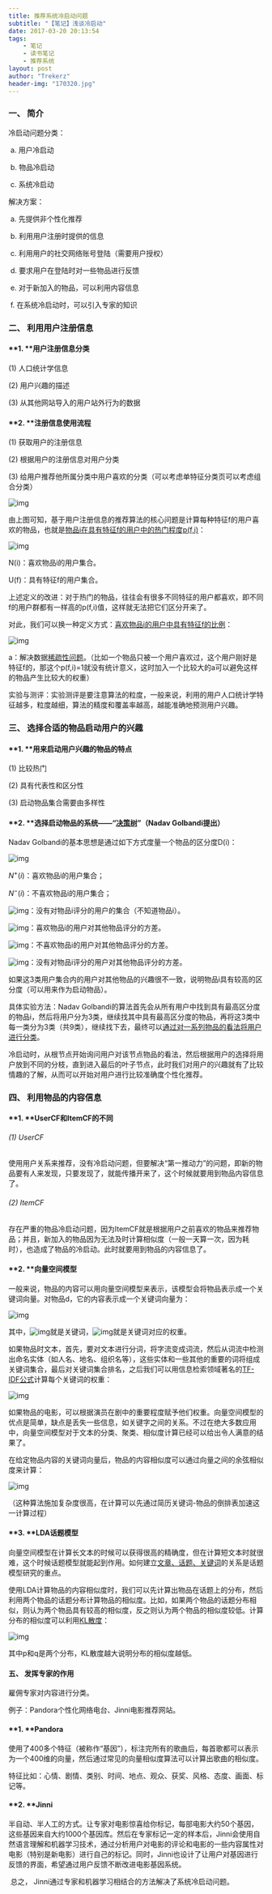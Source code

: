```yaml
---
title: 推荐系统冷启动问题
subtitle: "【笔记】浅谈冷启动"
date: 2017-03-20 20:13:54
tags: 
	- 笔记
	- 读书笔记
	- 推荐系统
layout: post
author: "Trekerz"
header-img: "170320.jpg"
---
```




### **一、  简介**

冷启动问题分类：

​	a.    用户冷启动

​	b.    物品冷启动

​	c.    系统冷启动

解决方案：

​	a.    先提供非个性化推荐

​	b.    利用用户注册时提供的信息

​	c.    利用用户的社交网络账号登陆（需要用户授权）

​	d.    要求用户在登陆时对一些物品进行反馈

​	e.    对于新加入的物品，可以利用内容信息

​	f.     在系统冷启动时，可以引入专家的知识

### **二、  利用用户注册信息**

#### **1.    **用户注册信息分类

(1)  人口统计学信息

(2)  用户兴趣的描述

(3)  从其他网站导入的用户站外行为的数据

#### **2.    **注册信息使用流程

(1)  获取用户的注册信息

(2)  根据用户的注册信息对用户分类

(3)  给用户推荐他所属分类中用户喜欢的分类（可以考虑单特征分类页可以考虑组合分类）

![img](1.png)

由上图可知，基于用户注册信息的推荐算法的核心问题是计算每种特征f的用户喜欢的物品，也就是<u>物品i在具有特征f的用户中的热门程度p(f,i)</u>：

![img](2.png)

N(i)：喜欢物品i的用户集合。

U(f)：具有特征f的用户集合。

 

上述定义的改进：对于热门的物品，往往会有很多不同特征的用户都喜欢，即不同f的用户群都有一样高的p(f,i)值，这样就无法把它们区分开来了。

对此，我们可以换一种定义方式：<u>喜欢物品i的用户中具有特征f的比例</u>：

![img](3.png)

a：解决数据<u>稀疏性问题</u>。（比如一个物品只被一个用户喜欢过，这个用户刚好是特征f的，那这个p(f,i)=1就没有统计意义，这时加入一个比较大的a可以避免这样的物品产生比较大的权重）

 

实验与测评：实验测评是要注意算法的粒度，一般来说，利用的用户人口统计学特征越多，粒度越细，算法的精度和覆盖率越高，越能准确地预测用户兴趣。

### **三、  选择合适的物品启动用户的兴趣**

#### **1.    **用来启动用户兴趣的物品的特点

(1)  比较热门

(2)  具有代表性和区分性

(3)  启动物品集合需要由多样性

#### **2.    **选择启动物品的系统——“<u>决策树</u>”（Nadav Golbandi提出）

Nadav Golbandi的基本思想是通过如下方式度量一个物品的区分度D(i)：

![img](4.png)

$N^+(i)$：喜欢物品i的用户集合；

$N^-(i)$：不喜欢物品i的用户集合；

![img](5.png)：没有对物品i评分的用户的集合（不知道物品i）。

![img](6.png)：喜欢物品i的用户对其他物品评分的方差。

![img](7.png)：不喜欢物品i的用户对其他物品评分的方差。

![img](8.png)：没有对物品i评分的用户对其他物品评分的方差。

 

​        如果这3类用户集合内的用户对其他物品的兴趣很不一致，说明物品i具有较高的区分度（可以用来作为启动物品）。

 

具体实验方法：Nadav Golbandi的算法首先会从所有用户中找到具有最高区分度的物品i，然后将用户分为3类，继续找其中具有最高区分度的物品，再将这3类中每一类分为3类（共9类），继续找下去，最终可以<u>通过对一系列物品的看法将用户进行分类</u>。

​        冷启动时，从根节点开始询问用户对该节点物品的看法，然后根据用户的选择将用户放到不同的分枝，直到进入最后的叶子节点，此时我们对用户的兴趣就有了比较情趣的了解，从而可以开始对用户进行比较准确度个性化推荐。

### **四、  利用物品的内容信息**

#### **1.    **UserCF和ItemCF的不同

###### (1)  UserCF

​         使用用户关系来推荐，没有冷启动问题，但要解决“第一推动力”的问题，即新的物品要有人来发现，只要发现了，就能传播开来了，这个时候就要用到物品内容信息了。

###### (2)  ItemCF

​         存在严重的物品冷启动问题，因为ItemCF就是根据用户之前喜欢的物品来推荐物品；并且，新加入的物品因为无法及时计算相似度（一般一天算一次，因为耗时），也造成了物品的冷启动。此时就要用到物品的内容信息了。

#### **2.    **向量空间模型

​        一般来说，物品的内容可以用向量空间模型来表示，该模型会将物品表示成一个关键词向量。对物品d，它的内容表示成一个关键词向量为：

![img](9.png)

其中，![img](file:///C:/Users/zjf/AppData/Local/Temp/msohtmlclip1/01/clip_image030.png)就是关键词，![img](file:///C:/Users/zjf/AppData/Local/Temp/msohtmlclip1/01/clip_image032.png)就是关键词对应的权重。

 

​        如果物品时文本，首先，要对文本进行分词，将字流变成词流，然后从词流中检测出命名实体（如人名、地名、组织名等），这些实体和一些其他的重要的词将组成关键词集合，最后对关键词集合排名，之后我们可以用信息检索领域著名的<u>TF-IDF公式</u>计算每个关键词的权重：

![img](10.png)

​        如果物品的电影，可以根据演员在剧中的重要程度赋予他们权重。向量空间模型的优点是简单，缺点是丢失一些信息，如关键字之间的关系。不过在绝大多数应用中，向量空间模型对于文本的分类、聚类、相似度计算已经可以给出令人满意的结果了。

 

​        在给定物品内容的关键词向量后，物品的内容相似度可以通过向量之间的余弦相似度来计算：

![img](11.png)

（这种算法施加复杂度很高，在计算可以先通过简历关键词-物品的倒排表加速这一计算过程）

#### **3.    **LDA话题模型

​        向量空间模型在计算长文本的时候可以获得很高的精确度，但在计算短文本时就很难，这个时候话题模型就能起到作用。如何建立<u>文章、话题、关键词</u>的关系是话题模型研究的重点。

​        使用LDA计算物品的内容相似度时，我们可以先计算出物品在话题上的分布，然后利用两个物品的话题分布计算物品的相似度。比如，如果两个物品的话题分布相似，则认为两个物品具有较高的相似度，反之则认为两个物品的相似度较低。计算分布的相似度可以利用<u>KL散度</u>：

![img](12.png)

其中p和q是两个分布，KL散度越大说明分布的相似度越低。

#### **五、  发挥专家的作用**

雇佣专家对内容进行分类。

例子：Pandora个性化网络电台、Jinni电影推荐网站。

#### **1.    **Pandora

​        使用了400多个特征（被称作“基因”），标注完所有的歌曲后，每首歌都可以表示为一个400维的向量，然后通过常见的向量相似度算法可以计算出歌曲的相似度。

​        特征比如：心情、剧情、类别、时间、地点、观众、获奖、风格、态度、画面、标记等。

#### **2.    **Jinni

​        半自动、半人工的方式。让专家对电影惊喜给你标记，每部电影大约50个基因，这些基因来自大约1000个基因库。然后在专家标记一定的样本后，Jinni会使用自然语言理解和机器学习技术，通过分析用户对电影的评论和电影的一些内容属性对电影（特别是新电影）进行自己的标记。同时，Jinni也设计了让用户对基因进行反馈的界面，希望通过用户反馈不断改进电影基因系统。

​        总之， Jinni通过专家和机器学习相结合的方法解决了系统冷启动问题。